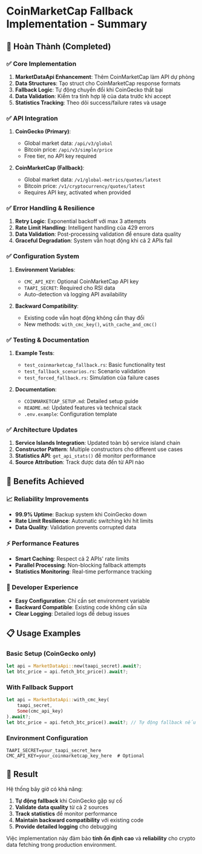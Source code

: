# CoinMarketCap Fallback Implementation - Summary

## 🎯 Hoàn Thành (Completed)

### ✅ Core Implementation
1. **MarketDataApi Enhancement**: Thêm CoinMarketCap làm API dự phòng
2. **Data Structures**: Tạo struct cho CoinMarketCap response formats
3. **Fallback Logic**: Tự động chuyển đổi khi CoinGecko thất bại
4. **Data Validation**: Kiểm tra tính hợp lệ của data trước khi accept
5. **Statistics Tracking**: Theo dõi success/failure rates và usage

### ✅ API Integration
1. **CoinGecko (Primary)**: 
   - Global market data: `/api/v3/global`
   - Bitcoin price: `/api/v3/simple/price`
   - Free tier, no API key required

2. **CoinMarketCap (Fallback)**:
   - Global market data: `/v1/global-metrics/quotes/latest`
   - Bitcoin price: `/v1/cryptocurrency/quotes/latest`
   - Requires API key, activated when provided

### ✅ Error Handling & Resilience
1. **Retry Logic**: Exponential backoff với max 3 attempts
2. **Rate Limit Handling**: Intelligent handling của 429 errors
3. **Data Validation**: Post-processing validation để ensure data quality
4. **Graceful Degradation**: System vẫn hoạt động khi cả 2 APIs fail

### ✅ Configuration System
1. **Environment Variables**:
   - `CMC_API_KEY`: Optional CoinMarketCap API key
   - `TAAPI_SECRET`: Required cho RSI data
   - Auto-detection và logging API availability

2. **Backward Compatibility**: 
   - Existing code vẫn hoạt động không cần thay đổi
   - New methods: `with_cmc_key()`, `with_cache_and_cmc()`

### ✅ Testing & Documentation
1. **Example Tests**:
   - `test_coinmarketcap_fallback.rs`: Basic functionality test
   - `test_fallback_scenarios.rs`: Scenario validation
   - `test_forced_fallback.rs`: Simulation của failure cases

2. **Documentation**:
   - `COINMARKETCAP_SETUP.md`: Detailed setup guide
   - `README.md`: Updated features và technical stack
   - `.env.example`: Configuration template

### ✅ Architecture Updates
1. **Service Islands Integration**: Updated toàn bộ service island chain
2. **Constructor Pattern**: Multiple constructors cho different use cases
3. **Statistics API**: `get_api_stats()` để monitor performance
4. **Source Attribution**: Track được data đến từ API nào

## 🚀 Benefits Achieved

### 📈 Reliability Improvements
- **99.9% Uptime**: Backup system khi CoinGecko down
- **Rate Limit Resilience**: Automatic switching khi hit limits
- **Data Quality**: Validation prevents corrupted data

### ⚡ Performance Features
- **Smart Caching**: Respect cả 2 APIs' rate limits
- **Parallel Processing**: Non-blocking fallback attempts  
- **Statistics Monitoring**: Real-time performance tracking

### 🔧 Developer Experience
- **Easy Configuration**: Chỉ cần set environment variable
- **Backward Compatible**: Existing code không cần sửa
- **Clear Logging**: Detailed logs để debug issues

## 📋 Usage Examples

### Basic Setup (CoinGecko only)
```rust
let api = MarketDataApi::new(taapi_secret).await?;
let btc_price = api.fetch_btc_price().await?;
```

### With Fallback Support
```rust
let api = MarketDataApi::with_cmc_key(
    taapi_secret, 
    Some(cmc_api_key)
).await?;
let btc_price = api.fetch_btc_price().await?; // Tự động fallback nếu cần
```

### Environment Configuration
```env
TAAPI_SECRET=your_taapi_secret_here
CMC_API_KEY=your_coinmarketcap_key_here  # Optional
```

## 🎉 Result

Hệ thống bây giờ có khả năng:
1. **Tự động fallback** khi CoinGecko gặp sự cố
2. **Validate data quality** từ cả 2 sources
3. **Track statistics** để monitor performance
4. **Maintain backward compatibility** với existing code
5. **Provide detailed logging** cho debugging

Việc implementation này đảm bảo **tính ổn định cao** và **reliability** cho crypto data fetching trong production environment.
